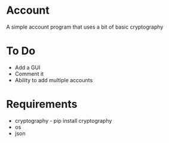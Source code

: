 # Account
A simple account program that uses a bit of basic cryptography
# To Do
- Add a GUI
- Comment it
- Ability to add multiple accounts
# Requirements
- cryptography - pip install cryptography
- os 
- json 
